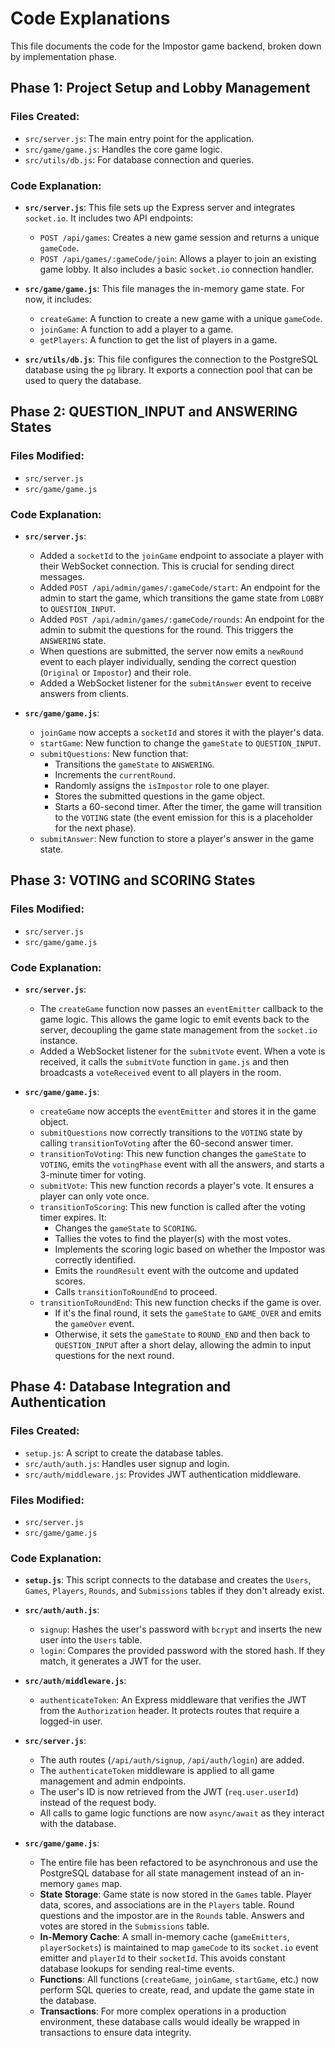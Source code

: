 # Code Explanations

This file documents the code for the Impostor game backend, broken down by implementation phase.

## Phase 1: Project Setup and Lobby Management

### Files Created:
*   `src/server.js`: The main entry point for the application.
*   `src/game/game.js`: Handles the core game logic.
*   `src/utils/db.js`: For database connection and queries.

### Code Explanation:

*   **`src/server.js`**: This file sets up the Express server and integrates `socket.io`. It includes two API endpoints:
    *   `POST /api/games`: Creates a new game session and returns a unique `gameCode`.
    *   `POST /api/games/:gameCode/join`: Allows a player to join an existing game lobby.
    It also includes a basic `socket.io` connection handler.

*   **`src/game/game.js`**: This file manages the in-memory game state. For now, it includes:
    *   `createGame`: A function to create a new game with a unique `gameCode`.
    *   `joinGame`: A function to add a player to a game.
    *   `getPlayers`: A function to get the list of players in a game.

*   **`src/utils/db.js`**: This file configures the connection to the PostgreSQL database using the `pg` library. It exports a connection pool that can be used to query the database.

## Phase 2: QUESTION_INPUT and ANSWERING States

### Files Modified:
*   `src/server.js`
*   `src/game/game.js`

### Code Explanation:

*   **`src/server.js`**:
    *   Added a `socketId` to the `joinGame` endpoint to associate a player with their WebSocket connection. This is crucial for sending direct messages.
    *   Added `POST /api/admin/games/:gameCode/start`: An endpoint for the admin to start the game, which transitions the game state from `LOBBY` to `QUESTION_INPUT`.
    *   Added `POST /api/admin/games/:gameCode/rounds`: An endpoint for the admin to submit the questions for the round. This triggers the `ANSWERING` state.
    *   When questions are submitted, the server now emits a `newRound` event to each player individually, sending the correct question (`Original` or `Impostor`) and their role.
    *   Added a WebSocket listener for the `submitAnswer` event to receive answers from clients.

*   **`src/game/game.js`**:
    *   `joinGame` now accepts a `socketId` and stores it with the player's data.
    *   `startGame`: New function to change the `gameState` to `QUESTION_INPUT`.
    *   `submitQuestions`: New function that:
        *   Transitions the `gameState` to `ANSWERING`.
        *   Increments the `currentRound`.
        *   Randomly assigns the `isImpostor` role to one player.
        *   Stores the submitted questions in the game object.
        *   Starts a 60-second timer. After the timer, the game will transition to the `VOTING` state (the event emission for this is a placeholder for the next phase).
    *   `submitAnswer`: New function to store a player's answer in the game state.

## Phase 3: VOTING and SCORING States

### Files Modified:
*   `src/server.js`
*   `src/game/game.js`

### Code Explanation:

*   **`src/server.js`**:
    *   The `createGame` function now passes an `eventEmitter` callback to the game logic. This allows the game logic to emit events back to the server, decoupling the game state management from the `socket.io` instance.
    *   Added a WebSocket listener for the `submitVote` event. When a vote is received, it calls the `submitVote` function in `game.js` and then broadcasts a `voteReceived` event to all players in the room.

*   **`src/game/game.js`**:
    *   `createGame` now accepts the `eventEmitter` and stores it in the game object.
    *   `submitQuestions` now correctly transitions to the `VOTING` state by calling `transitionToVoting` after the 60-second answer timer.
    *   `transitionToVoting`: This new function changes the `gameState` to `VOTING`, emits the `votingPhase` event with all the answers, and starts a 3-minute timer for voting.
    *   `submitVote`: This new function records a player's vote. It ensures a player can only vote once.
    *   `transitionToScoring`: This new function is called after the voting timer expires. It:
        *   Changes the `gameState` to `SCORING`.
        *   Tallies the votes to find the player(s) with the most votes.
        *   Implements the scoring logic based on whether the Impostor was correctly identified.
        *   Emits the `roundResult` event with the outcome and updated scores.
        *   Calls `transitionToRoundEnd` to proceed.
    *   `transitionToRoundEnd`: This new function checks if the game is over.
        *   If it's the final round, it sets the `gameState` to `GAME_OVER` and emits the `gameOver` event.
        *   Otherwise, it sets the `gameState` to `ROUND_END` and then back to `QUESTION_INPUT` after a short delay, allowing the admin to input questions for the next round.

## Phase 4: Database Integration and Authentication

### Files Created:
*   `setup.js`: A script to create the database tables.
*   `src/auth/auth.js`: Handles user signup and login.
*   `src/auth/middleware.js`: Provides JWT authentication middleware.

### Files Modified:
*   `src/server.js`
*   `src/game/game.js`

### Code Explanation:

*   **`setup.js`**: This script connects to the database and creates the `Users`, `Games`, `Players`, `Rounds`, and `Submissions` tables if they don't already exist.

*   **`src/auth/auth.js`**:
    *   `signup`: Hashes the user's password with `bcrypt` and inserts the new user into the `Users` table.
    *   `login`: Compares the provided password with the stored hash. If they match, it generates a JWT for the user.

*   **`src/auth/middleware.js`**:
    *   `authenticateToken`: An Express middleware that verifies the JWT from the `Authorization` header. It protects routes that require a logged-in user.

*   **`src/server.js`**:
    *   The auth routes (`/api/auth/signup`, `/api/auth/login`) are added.
    *   The `authenticateToken` middleware is applied to all game management and admin endpoints.
    *   The user's ID is now retrieved from the JWT (`req.user.userId`) instead of the request body.
    *   All calls to game logic functions are now `async/await` as they interact with the database.

*   **`src/game/game.js`**:
    *   The entire file has been refactored to be asynchronous and use the PostgreSQL database for all state management instead of an in-memory `games` map.
    *   **State Storage**: Game state is now stored in the `Games` table. Player data, scores, and associations are in the `Players` table. Round questions and the impostor are in the `Rounds` table. Answers and votes are stored in the `Submissions` table.
    *   **In-Memory Cache**: A small in-memory cache (`gameEmitters`, `playerSockets`) is maintained to map `gameCode` to its `socket.io` event emitter and `playerId` to their `socketId`. This avoids constant database lookups for sending real-time events.
    *   **Functions**: All functions (`createGame`, `joinGame`, `startGame`, etc.) now perform SQL queries to create, read, and update the game state in the database.
    *   **Transactions**: For more complex operations in a production environment, these database calls would ideally be wrapped in transactions to ensure data integrity.
